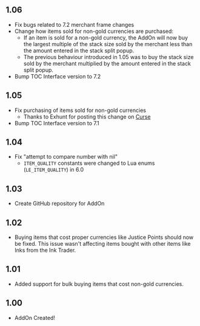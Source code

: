 ## 1.06
- Fix bugs related to 7.2 merchant frame changes
- Change how items sold for non-gold currencies are purchased:
	- If an item is sold for a non-gold currency, the AddOn will now buy the largest multiple of the stack size sold by the merchant less than the amount entered in the stack split popup.
	- The previous behaviour introduced in 1.05 was to buy the stack size sold by the merchant multiplied by the amount entered in the stack split popup.
- Bump TOC Interface version to 7.2

## 1.05
- Fix purchasing of items sold for non-gold currencies
	- Thanks to Exhunt for posting this change on [Curse](https://mods.curse.com/addons/wow/bulk-buy?comment=12)
- Bump TOC Interface version to 7.1

## 1.04
- Fix "attempt to compare number with nil"
    - `ITEM_QUALITY` constants were changed to Lua enums (`LE_ITEM_QUALITY`) in 6.0

## 1.03
- Create GitHub repository for AddOn

## 1.02
- Buying items that cost proper currencies like Justice Points should now be fixed. This issue wasn't affecting items bought with other items like Inks from the Ink Trader. 

## 1.01
- Added support for bulk buying items that cost non-gold currencies. 

## 1.00
- AddOn Created!

